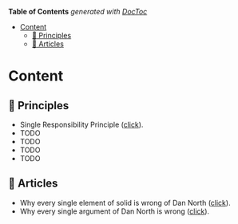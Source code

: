 <!-- START doctoc generated TOC please keep comment here to allow auto update -->
<!-- DON'T EDIT THIS SECTION, INSTEAD RE-RUN doctoc TO UPDATE -->
**Table of Contents**  *generated with [DocToc](https://github.com/thlorenz/doctoc)*

- [Content](#content)
  - [:rocket: Principles](#rocket-principles)
  - [:memo: Articles](#memo-articles)

<!-- END doctoc generated TOC please keep comment here to allow auto update -->

# Content

## :rocket: Principles
- Single Responsibility Principle ([click](./content/single-responsibility-principle.md)).
- TODO
- TODO
- TODO
- TODO


## :memo: Articles
- Why every single element of solid is wrong of Dan North ([click](./content/why_every_single_element_of_solid_is_wrong_dan_north.md)).
- Why every single argument of Dan North is wrong ([click](./content/why_every_single_argument_of_dan_north_is_wrong.md)).

